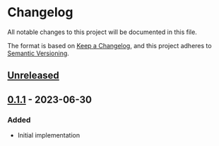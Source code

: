 # Changelog

All notable changes to this project will be documented in this file.

The format is based on [Keep a Changelog](https://keepachangelog.com/en/1.0.0/),
and this project adheres to [Semantic Versioning](https://semver.org/spec/v2.0.0.html).

## [Unreleased]

## [0.1.1] - 2023-06-30

### Added

- Initial implementation

[unreleased]: https://github.com/heroku/buildpacks-php/compare/v0.1.1...HEAD
[0.1.1]: https://github.com/heroku/buildpacks-php/releases/tag/v0.1.1